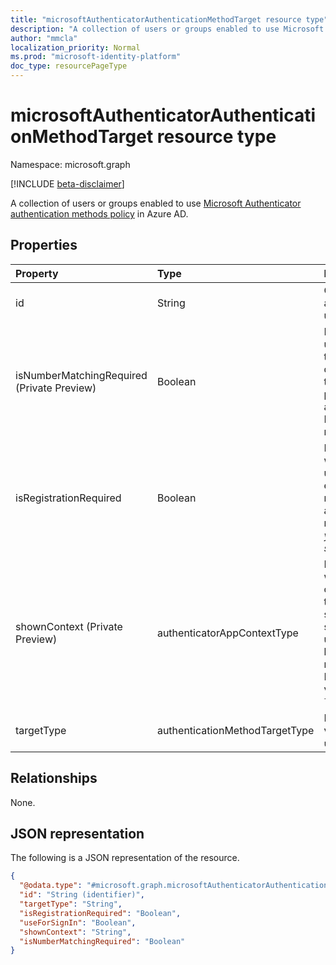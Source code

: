 ```yaml
---
title: "microsoftAuthenticatorAuthenticationMethodTarget resource type"
description: "A collection of users or groups enabled to use Microsoft Authenticator authentication methods policy."
author: "mmcla"
localization_priority: Normal
ms.prod: "microsoft-identity-platform"
doc_type: resourcePageType
---
```


# microsoftAuthenticatorAuthenticationMethodTarget resource type
Namespace: microsoft.graph

[!INCLUDE [beta-disclaimer](../../includes/beta-disclaimer.md)]

A collection of users or groups enabled to use [Microsoft Authenticator authentication methods policy](../resources/microsoftAuthenticatorAuthenticationMethodConfiguration.md) in Azure AD.

## Properties
|Property|Type|Description|
|:---|:---|:---|
|id|String|Object ID of an Azure AD user or group.|
|isNumberMatchingRequired (Private Preview)|Boolean|Require the user to match the number displayed on the sign in page to approve the MFA notification.|
|isRegistrationRequired|Boolean|Determines whether the user is enforced to register the authentication method. *Not yet supported*. |
|shownContext (Private Preview)|authenticatorAppContextType|Determines what types of context about the sign-in should be shown to the user in the body of the notification. Possible values are: `location`, `app`.|
|targetType|authenticationMethodTargetType| Possible values are: `user`, `group`.|

## Relationships
None.

## JSON representation
The following is a JSON representation of the resource.
<!-- {
  "blockType": "resource",
  "keyProperty": "id",
  "@odata.type": "microsoft.graph.microsoftAuthenticatorAuthenticationMethodTarget",
  "baseType": "microsoft.graph.authenticationMethodTarget",
  "openType": false
}
-->
``` json
{
  "@odata.type": "#microsoft.graph.microsoftAuthenticatorAuthenticationMethodTarget",
  "id": "String (identifier)",
  "targetType": "String",
  "isRegistrationRequired": "Boolean",
  "useForSignIn": "Boolean",
  "shownContext": "String",
  "isNumberMatchingRequired": "Boolean"
}
```

